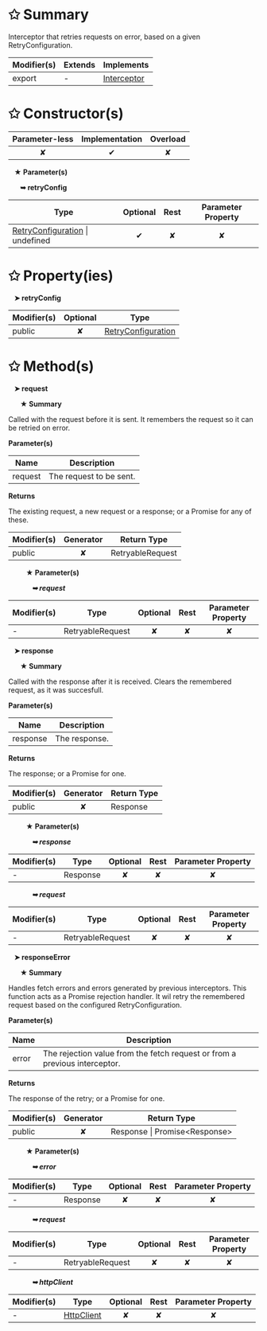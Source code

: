 # &#10025; Summary

Interceptor that retries requests on error, based on a given RetryConfiguration.

| Modifier(s)                            | Extends                      | Implements                                    |
|----------------------------------------|------------------------------|-----------------------------------------------|
| export | - | [Interceptor](/fetch-client/interface/interfaces/interceptor.md) |

# &#10025; Constructor(s)

| Parameter-less                         | Implementation                          | Overload                          |
|:--------------------------------------:|:---------------------------------------:|:---------------------------------:|
| ✘ | ✔ | ✘ |

&nbsp;&nbsp; **&#9733; Parameter(s)**

&nbsp;&nbsp;&nbsp;&nbsp;&nbsp; **&#10149; retryConfig**

| Type                        | Optional                           | Rest                          | Parameter Property                          |
|-----------------------------|:----------------------------------:|:-----------------------------:|:-------------------------------------------:|
| [RetryConfiguration](/fetch-client/interface/interfaces/retryconfiguration.md) &#124; undefined | ✔  | ✘ | ✘ |

# &#10025; Property(ies)

&nbsp;&nbsp; **&#10148; retryConfig**

| Modifier(s)                               | Optional                           | Type                         |
|-------------------------------------------|:----------------------------------:|------------------------------|
| public | ✘ | [RetryConfiguration](/fetch-client/interface/interfaces/retryconfiguration.md) |

# &#10025; Method(s)

&nbsp;&nbsp; **&#10148; request**

&nbsp;&nbsp;&nbsp;&nbsp;&nbsp; **&#9733; Summary**

Called with the request before it is sent. It remembers the request so it can be retried on error.

**Parameter(s)**

| Name    | Description              |
| ------- | ------------------------ |
| request |  The request to be sent. |

**Returns**

The existing request, a new request or a response; or a Promise for any of these.

| Modifier(s)                              | Generator                          | Return Type                       |
|------------------------------------------|:----------------------------------:|-----------------------------------|
| public | ✘ | RetryableRequest |

&nbsp;&nbsp;&nbsp;&nbsp;&nbsp;&nbsp;&nbsp;&nbsp; **&#9733; Parameter(s)**

&nbsp;&nbsp;&nbsp;&nbsp;&nbsp;&nbsp;&nbsp;&nbsp;&nbsp;&nbsp;&nbsp; _**&#10149; request**_

| Modifier(s)                              | Type                        | Optional                           | Rest                          | Parameter Property                          |
|------------------------------------------|-----------------------------|:----------------------------------:|:-----------------------------:|:-------------------------------------------:|
| - | RetryableRequest | ✘  | ✘ | ✘ |

&nbsp;&nbsp; **&#10148; response**

&nbsp;&nbsp;&nbsp;&nbsp;&nbsp; **&#9733; Summary**

Called with the response after it is received. Clears the remembered request, as it was succesfull.

**Parameter(s)**

| Name     | Description    |
| -------- | -------------- |
| response |  The response. |

**Returns**

The response; or a Promise for one.

| Modifier(s)                              | Generator                          | Return Type                       |
|------------------------------------------|:----------------------------------:|-----------------------------------|
| public | ✘ | Response |

&nbsp;&nbsp;&nbsp;&nbsp;&nbsp;&nbsp;&nbsp;&nbsp; **&#9733; Parameter(s)**

&nbsp;&nbsp;&nbsp;&nbsp;&nbsp;&nbsp;&nbsp;&nbsp;&nbsp;&nbsp;&nbsp; _**&#10149; response**_

| Modifier(s)                              | Type                        | Optional                           | Rest                          | Parameter Property                          |
|------------------------------------------|-----------------------------|:----------------------------------:|:-----------------------------:|:-------------------------------------------:|
| - | Response | ✘  | ✘ | ✘ |

&nbsp;&nbsp;&nbsp;&nbsp;&nbsp;&nbsp;&nbsp;&nbsp;&nbsp;&nbsp;&nbsp; _**&#10149; request**_

| Modifier(s)                              | Type                        | Optional                           | Rest                          | Parameter Property                          |
|------------------------------------------|-----------------------------|:----------------------------------:|:-----------------------------:|:-------------------------------------------:|
| - | RetryableRequest | ✘  | ✘ | ✘ |

&nbsp;&nbsp; **&#10148; responseError**

&nbsp;&nbsp;&nbsp;&nbsp;&nbsp; **&#9733; Summary**

Handles fetch errors and errors generated by previous interceptors. This
function acts as a Promise rejection handler. It wil retry the remembered request based on the
configured RetryConfiguration.

**Parameter(s)**

| Name  | Description                                                                 |
| ----- | --------------------------------------------------------------------------- |
| error |  The rejection value from the fetch request or from a previous interceptor. |

**Returns**

The response of the retry; or a Promise for one.

| Modifier(s)                              | Generator                          | Return Type                       |
|------------------------------------------|:----------------------------------:|-----------------------------------|
| public | ✘ | Response &#124; Promise&lt;Response&gt; |

&nbsp;&nbsp;&nbsp;&nbsp;&nbsp;&nbsp;&nbsp;&nbsp; **&#9733; Parameter(s)**

&nbsp;&nbsp;&nbsp;&nbsp;&nbsp;&nbsp;&nbsp;&nbsp;&nbsp;&nbsp;&nbsp; _**&#10149; error**_

| Modifier(s)                              | Type                        | Optional                           | Rest                          | Parameter Property                          |
|------------------------------------------|-----------------------------|:----------------------------------:|:-----------------------------:|:-------------------------------------------:|
| - | Response | ✘  | ✘ | ✘ |

&nbsp;&nbsp;&nbsp;&nbsp;&nbsp;&nbsp;&nbsp;&nbsp;&nbsp;&nbsp;&nbsp; _**&#10149; request**_

| Modifier(s)                              | Type                        | Optional                           | Rest                          | Parameter Property                          |
|------------------------------------------|-----------------------------|:----------------------------------:|:-----------------------------:|:-------------------------------------------:|
| - | RetryableRequest | ✘  | ✘ | ✘ |

&nbsp;&nbsp;&nbsp;&nbsp;&nbsp;&nbsp;&nbsp;&nbsp;&nbsp;&nbsp;&nbsp; _**&#10149; httpClient**_

| Modifier(s)                              | Type                        | Optional                           | Rest                          | Parameter Property                          |
|------------------------------------------|-----------------------------|:----------------------------------:|:-----------------------------:|:-------------------------------------------:|
| - | [HttpClient](/fetch-client/class/http-client/httpclient.md) | ✘  | ✘ | ✘ |